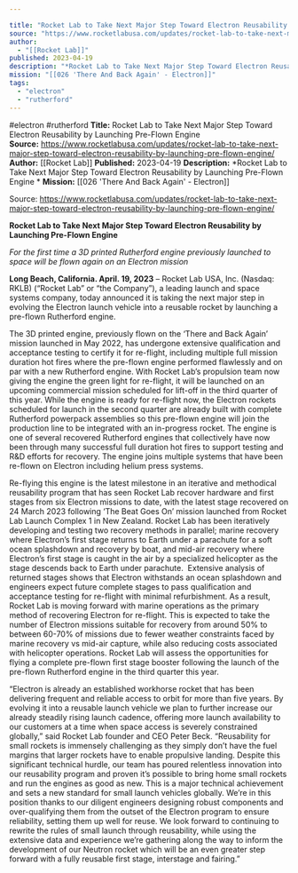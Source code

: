 ```yaml
---

title: "Rocket Lab to Take Next Major Step Toward Electron Reusability by Launching Pre-Flown Engine  "
source: "https://www.rocketlabusa.com/updates/rocket-lab-to-take-next-major-step-toward-electron-reusability-by-launching-pre-flown-engine/"
author:
  - "[[Rocket Lab]]"
published: 2023-04-19
description: "*Rocket Lab to Take Next Major Step Toward Electron Reusability by Launching Pre-Flown Engine *"
mission: "[[026 'There And Back Again' - Electron]]"
tags:
  - "electron"
  - "rutherford"
---
```


#electron #rutherford
**Title:** Rocket Lab to Take Next Major Step Toward Electron Reusability by Launching Pre-Flown Engine  
**Source:** https://www.rocketlabusa.com/updates/rocket-lab-to-take-next-major-step-toward-electron-reusability-by-launching-pre-flown-engine/
**Author:** [[Rocket Lab]]
**Published:** 2023-04-19
**Description:** *Rocket Lab to Take Next Major Step Toward Electron Reusability by Launching Pre-Flown Engine *
**Mission:** [[026 'There And Back Again' - Electron]]

Source: https://www.rocketlabusa.com/updates/rocket-lab-to-take-next-major-step-toward-electron-reusability-by-launching-pre-flown-engine/

**Rocket Lab to Take Next Major Step Toward Electron Reusability by Launching Pre-Flown Engine** 

*For the first time a 3D printed Rutherford engine previously launched to space will be flown again on an Electron mission* 

**Long Beach, California. April. 19, 2023** – Rocket Lab USA, Inc. (Nasdaq: RKLB) (“Rocket Lab” or “the Company”), a leading launch and space systems company, today announced it is taking the next major step in evolving the Electron launch vehicle into a reusable rocket by launching a pre-flown Rutherford engine.

The 3D printed engine, previously flown on the ‘There and Back Again’ mission launched in May 2022, has undergone extensive qualification and acceptance testing to certify it for re-flight, including multiple full mission duration hot fires where the pre-flown engine performed flawlessly and on par with a new Rutherford engine. With Rocket Lab’s propulsion team now giving the engine the green light for re-flight, it will be launched on an upcoming commercial mission scheduled for lift-off in the third quarter of this year. While the engine is ready for re-flight now, the Electron rockets scheduled for launch in the second quarter are already built with complete Rutherford powerpack assemblies so this pre-flown engine will join the production line to be integrated with an in-progress rocket. The engine is one of several recovered Rutherford engines that collectively have now been through many successful full duration hot fires to support testing and R&D efforts for recovery. The engine joins multiple systems that have been re-flown on Electron including helium press systems.

Re-flying this engine is the latest milestone in an iterative and methodical reusability program that has seen Rocket Lab recover hardware and first stages from six Electron missions to date, with the latest stage recovered on 24 March 2023 following ‘The Beat Goes On’ mission launched from Rocket Lab Launch Complex 1 in New Zealand. Rocket Lab has been iteratively developing and testing two recovery methods in parallel; marine recovery where Electron’s first stage returns to Earth under a parachute for a soft ocean splashdown and recovery by boat, and mid-air recovery where Electron’s first stage is caught in the air by a specialized helicopter as the stage descends back to Earth under parachute.  Extensive analysis of returned stages shows that Electron withstands an ocean splashdown and engineers expect future complete stages to pass qualification and acceptance testing for re-flight with minimal refurbishment. As a result, Rocket Lab is moving forward with marine operations as the primary method of recovering Electron for re-flight. This is expected to take the number of Electron missions suitable for recovery from around 50% to between 60-70% of missions due to fewer weather constraints faced by marine recovery vs mid-air capture, while also reducing costs associated with helicopter operations. Rocket Lab will assess the opportunities for flying a complete pre-flown first stage booster following the launch of the pre-flown Rutherford engine in the third quarter this year.

“Electron is already an established workhorse rocket that has been delivering frequent and reliable access to orbit for more than five years. By evolving it into a reusable launch vehicle we plan to further increase our already steadily rising launch cadence, offering more launch availability to our customers at a time when space access is severely constrained globally,” said Rocket Lab founder and CEO Peter Beck. “Reusability for small rockets is immensely challenging as they simply don’t have the fuel margins that larger rockets have to enable propulsive landing. Despite this significant technical hurdle, our team has poured relentless innovation into our reusability program and proven it’s possible to bring home small rockets and run the engines as good as new. This is a major technical achievement and sets a new standard for small launch vehicles globally. We’re in this position thanks to our diligent engineers designing robust components and over-qualifying them from the outset of the Electron program to ensure reliability, setting them up well for reuse. We look forward to continuing to rewrite the rules of small launch through reusability, while using the extensive data and experience we’re gathering along the way to inform the development of our Neutron rocket which will be an even greater step forward with a fully reusable first stage, interstage and fairing.”